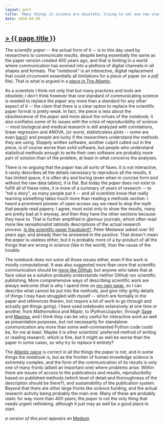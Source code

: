 ```yaml
---
layout: post
title: "Many things in science are obsolete; trying to set one new standard will have it soon be so as well (a comment on _The Scientific Paper Is Obsolete_)"
date: 2018-04-09
---
```


## [> {{ page.title }}](https://caesoma.github.io/archive/standalone/2018-04-09-not-just-the-scientific-paper-is-obsolete)

The _scientific paper_ -- the actual form of it -- is to this day used by researchers to communicate results, despite being essentially the same as the paper version created 400 years ago, and that is limiting in a world where communication has evolved into a plethora of digital channels in all shapes and formats. The "notebook" is an interactive, digital replacement that could circumvent essentially all limitations for a piece of paper (or a _pdf_ file). That is what is argued in a [piece in The Atlantic](https://www.theatlantic.com/science/archive/2018/04/the-scientific-paper-is-obsolete/556676/).

As a scientists I think not only that but many practices and tools are obsolete; I don't think however that one standard of communicating science is needed to replace the _paper_ any more than a standard for any other aspect of it -- the claim that there is a clear option to replace the scientific paper format is pretty weak.
In fact, the piece is less about the obsolescence of the _paper_ and more about the virtues of the _notebook_; it also conflates some of its issues with the crisis of reproducibility of science -- most biological and medical research is still analyzed with correlations, linear regression and ANOVA, (or worst, statisticsless plots -- some are even [bars!](http://journals.plos.org/plosbiology/article?id=10.1371/journal.pbio.1002128&fullSite)) and people are lucky if the researchers understand the methods they are using. Sloppily written software, another culprit called out in the piece, is of course worse than solid software, but people who understand statistical methods enough to write their own software are probably more part of solution than of the problem, at least in what concerns the analyses.

There is no arguing that the _paper_ has all sorts of flaws: it is not interactive, it rarely describes all the details necessary to reproduce all the results, it has limited space, it is often dry and boring (even when in concise form and without the raw data tables), it is flat. But today the _paper_ does not exist to fulfill all of these roles, it is more of a summary of years of research -- to "tell a story", as many people put it -- and all scientists know that really learning something takes much more than reading a methods section. I heard a prominent pioneer of open access say we need to stop the myth that people read papers; I agree, most exist only to show the results, many are pretty bad at it anyway, and then they have the other sections because they have to. That is further amplified in glamour journals, which often read more like sensationalist tabloids descriptions of the actual research process.
[Is the scientific paper fraudulent?](http://blog.thegrandlocus.com/static/misc/is_the_scientific_paper_fraudulent.pdf ), Peter Medawar asked over 50 years ago; and already then he answered in the positive.
That doesn't mean the _paper_ is useless either, but it is probably more of a by-product of all the things that are wrong in science (like in the world), than the cause of the trouble.

The _notebook_ does not solve all those issues either, even if the work is mostly computational.
It was also suggested more than once that scientific communication should be [more like GitHub](http://www.slate.com/articles/technology/future_tense/2017/04/we_need_a_github_for_academic_research.html), but anyone who takes that at face value as a solution probably understands neither GitHub nor scientific publishing.
More comprehensive ways of describing scientific work are always welcome (that is why I spend time on [my own page](https://caesoma.github.io/), so I can describe what cannot be put into the methods, and give nitty gritty details of things I may have struggled with myself -- which are formally in the paper and references therein, but require a lot of work to go through and actually get things going). I have used notebooks extensively at one time or another, from _Mathematica_ and _Maple_, to _IPython/Jupyter_, through [Sage](http://www.sagemath.org/) and [Maxima](http://maxima.sourceforge.net/index.html), and I think they can be very useful for interactive work as well as presentation purposes, but not necessarily for standalone communication any more than some well-commented Python code could be, for me at least. Maybe it is other scientists' preferred method of writing or reading research, which is fine, but it might as well be worse than the paper in some cases, so why try to replace it entirely?

The [Atlantic piece](https://www.theatlantic.com/science/archive/2018/04/the-scientific-paper-is-obsolete/556676/) is correct in all the things the _paper_ is not, and in some things the _notebook_ is, but as the frontier of human knowledge science is extremely complex, and the form of the communication of its results is only one of many fronts (albeit an important one) where problems arise. Within there are issues of access to the publications and results, reproducibility based on published methods (which level of detail and thoroughness of the description should be there?), and sustainability of the publication system. Beyond that there are other large fronts like science funding, and the actual research activity being probably the main one.
Many of these are probably static for way more than 400 years; the _paper_ is not the only thing that needs urgent rethinking, although it just may as well be a good place to start.

_a version of this post appears on_ [Medium](https://medium.com/@caesoma)
